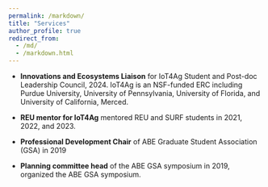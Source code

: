 ```yaml
---
permalink: /markdown/
title: "Services"
author_profile: true
redirect_from: 
  - /md/
  - /markdown.html
---
```



-   **Innovations and Ecosystems Liaison** for IoT4Ag Student and Post-doc
    Leadership Council, 2024. IoT4Ag is an NSF-funded ERC including Purdue
    University, University of Pennsylvania, University of Florida, and
    University of California, Merced.

-   **REU mentor for IoT4Ag** mentored REU and SURF students in 2021, 2022,
    and 2023.

-   **Professional Development Chair** of ABE Graduate Student Association
    (GSA) in 2019

-   **Planning committee head** of the ABE GSA symposium in 2019, organized
    the ABE GSA symposium.